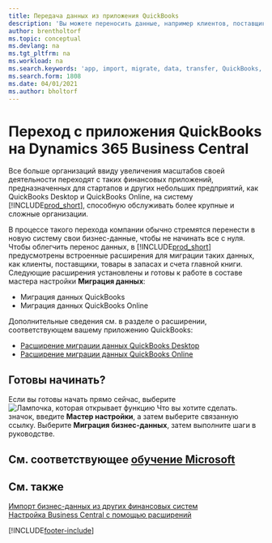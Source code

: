 ```yaml
---
title: Передача данных из приложения QuickBooks
description: 'Вы можете переносить данные, например клиентов, поставщиков, товары в запасах и счета ГК из приложений QuickBooks в Business Central.'
author: brentholtorf
ms.topic: conceptual
ms.devlang: na
ms.tgt_pltfrm: na
ms.workload: na
ms.search.keywords: 'app, import, migrate, data, transfer, QuickBooks, customize'
ms.search.form: 1808
ms.date: 04/01/2021
ms.author: bholtorf
---
```



# Переход с приложения QuickBooks на Dynamics 365 Business Central

Все больше организаций ввиду увеличения масштабов своей деятельности переходят с таких финансовых приложений, предназначенных для стартапов и других небольших предприятий, как QuickBooks Desktop и QuickBooks Online, на систему [!INCLUDE[prod_short](includes/prod_short.md)], способную обслуживать более крупные и сложные организации. 

В процессе такого перехода компании обычно стремятся перенести в новую систему свои бизнес-данные, чтобы не начинать все с нуля. Чтобы облегчить перенос данных, в [!INCLUDE[prod_short](includes/prod_short.md)] предусмотрены встроенные расширения для миграции таких данных, как клиенты, поставщики, товары в запасах и счета главной книги. Следующие расширения установлены и готовы к работе в составе мастера настройки **Миграция данных**:

* Миграция данных QuickBooks 
* Миграция данных QuickBooks Online

Дополнительные сведения см. в разделе о расширении, соответствующем вашему приложению QuickBooks:   

* [Расширение миграции данных QuickBooks Desktop](ui-extensions-quickbooks-data-migration.md)
* [Расширение миграции данных QuickBooks Online](ui-extensions-quickbooks-online-data-migration.md)

## Готовы начинать?

Если вы готовы начать прямо сейчас, выберите ![Лампочка, которая открывает функцию Что вы хотите сделать.](media/ui-search/search_small.png "Что вы хотите сделать") значок, введите **Мастер настройки**, а затем выберите связанную ссылку. Выберите **Миграция бизнес-данных**, затем выполните шаги в руководстве.

## См. соответствующее [обучение Microsoft](/training/modules/migrate-data-dynamics-365-business-central/)

## См. также

[Импорт бизнес-данных из других финансовых систем](across-import-data-configuration-packages.md)  
[Настройка Business Central с помощью расширений](ui-extensions.md)   


[!INCLUDE[footer-include](includes/footer-banner.md)]
